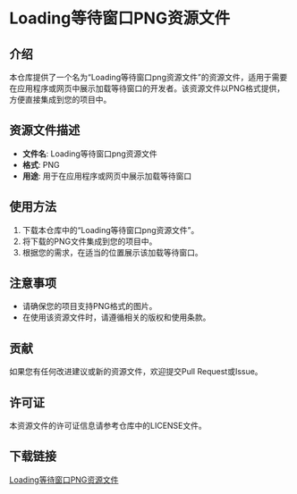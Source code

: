 # Loading等待窗口PNG资源文件

## 介绍

本仓库提供了一个名为“Loading等待窗口png资源文件”的资源文件，适用于需要在应用程序或网页中展示加载等待窗口的开发者。该资源文件以PNG格式提供，方便直接集成到您的项目中。

## 资源文件描述

- **文件名**: Loading等待窗口png资源文件
- **格式**: PNG
- **用途**: 用于在应用程序或网页中展示加载等待窗口

## 使用方法

1. 下载本仓库中的“Loading等待窗口png资源文件”。
2. 将下载的PNG文件集成到您的项目中。
3. 根据您的需求，在适当的位置展示该加载等待窗口。

## 注意事项

- 请确保您的项目支持PNG格式的图片。
- 在使用该资源文件时，请遵循相关的版权和使用条款。

## 贡献

如果您有任何改进建议或新的资源文件，欢迎提交Pull Request或Issue。

## 许可证

本资源文件的许可证信息请参考仓库中的LICENSE文件。

## 下载链接

[Loading等待窗口PNG资源文件](https://pan.quark.cn/s/c54e840df773)